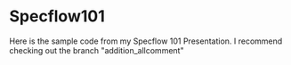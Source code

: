 Specflow101
===========

Here is the sample code from my Specflow 101 Presentation. I recommend checking out the branch "addition_allcomment" 